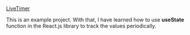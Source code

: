 [LiveTimer](livetimer-production.up.railway.app)

This is an example project.
With that, I have learned how to use **useState** function in the React.js library to track the values
periodically.
